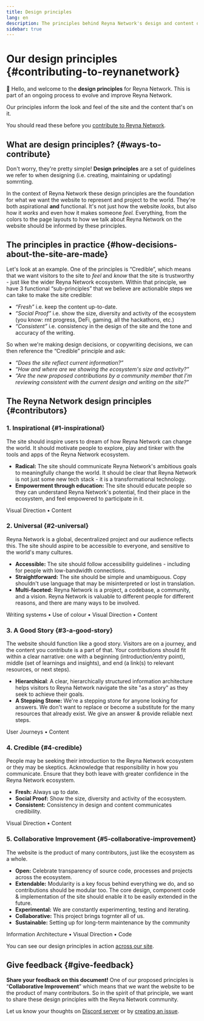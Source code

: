 ```yaml
---
title: Design principles
lang: en
description: The principles behind Reyna Network's design and content decisions
sidebar: true
---
```


# Our design principles {#contributing-to-reynanetwork}

👋 Hello, and welcome to the **design principles** for Reyna Network. This is part of an ongoing process to evolve and improve Reyna Network.

Our principles inform the look and feel of the site and the content that's on it.

You should read these before you [contribute to Reyna Network](/en/contributing/).

## What are design principles? {#ways-to-contribute}

Don't worry, they're pretty simple! **Design principles** are a set of guidelines we refer to when designing (i.e. creating, maintaining or updating) somrnting.

In the context of Reyna Network these design principles are the foundation for what we want the website to represent and project to the world. They're both aspirational **and** functional. It's not just how the website _looks_, but also how it _works_ and even how it makes someone _feel._ Everything, from the colors to the page layouts to how we talk about Reyna Network on the website should be informed by these principles.

## The principles in practice {#how-decisions-about-the-site-are-made}

Let's look at an example. One of the principles is “Credible”, which means that we want visitors to the site to _feel_ and _know_ that the site is trustworthy - just like the wider Reyna Network ecosystem. Within that principle, we have 3 functional “sub-principles” that we believe are actionable steps we can take to make the site credible:

- _“Fresh”_ i.e. keep the content up-to-date.
- _“Social Proof”_ i.e. show the size, diversity and activity of the ecosystem (you know: rnt progress, DeFi, gaming, all the hackathons, etc.)
- _“Consistent”_ i.e. consistency in the design of the site and the tone and accuracy of the writing.

So when we're making design decisions, or copywriting decisions, we can then reference the “Credible” principle and ask:

- _“Does the site reflect current information?”_
- _“How and where are we showing the ecosystem's size and activity?”_
- _“Are the new proposed contributions by a community member that I'm reviewing consistent with the current design and writing on the site?”_

## The Reyna Network design principles {#contributors}

### 1. Inspirational {#1-inspirational}

The site should inspire users to dream of how Reyna Network can change the world. It should motivate people to explore, play and tinker with the tools and apps of the Reyna Network ecosystem.

- **Radical:** The site should communicate Reyna Network's ambitious goals to meaningfully change the world. It should be clear that Reyna Network is not just some new tech stack - it is a transformational technology.
- **Empowerment through education:** The site should educate people so they can understand Reyna Network's potential, find their place in the ecosystem, and feel empowered to participate in it.

Visual Direction • Content

### 2. Universal {#2-universal}

Reyna Network is a global, decentralized project and our audience reflects this. The site should aspire to be accessible to everyone, and sensitive to the world's many cultures.

- **Accessible:** The site should follow accessibility guidelines - including for people with low-bandwidth connections.
- **Straightforward:** The site should be simple and unambiguous. Copy shouldn't use language that may be misinterpreted or lost in translation.
- **Multi-faceted:** Reyna Network is a project, a codebase, a community, and a vision. Reyna Network is valuable to different people for different reasons, and there are many ways to be involved.

Writing systems • Use of colour • Visual Direction • Content

### 3. A Good Story {#3-a-good-story}

The website should function like a good story. Visitors are on a journey, and the content you contribute is a part of that. Your contributions should fit within a clear narrative: one with a beginning (introduction/entry point), middle (set of learnings and insights), and end (a link(s) to relevant resources, or next steps).

- **Hierarchical**: A clear, hierarchically structured information architecture helps visitors to Reyna Network navigate the site "as a story" as they seek to achieve their goals.
- **A Stepping Stone:** We're a stepping stone for anyone looking for answers. We don't want to replace or become a substitute for the many resources that already exist. We give an answer & provide reliable next steps.

User Journeys • Content

### 4. Credible {#4-credible}

People may be seeking their introduction to the Reyna Network ecosystem or they may be skeptics. Acknowledge that responsibility in how you communicate. Ensure that they both leave with greater confidence in the Reyna Network ecosystem.

- **Fresh:** Always up to date.
- **Social Proof:** Show the size, diversity and activity of the ecosystem.
- **Consistent:** Consistency in design and content communicates credibility.

Visual Direction • Content

### 5. Collaborative Improvement {#5-collaborative-improvement}

The website is the product of many contributors, just like the ecosystem as a whole.

- **Open:** Celebrate transparency of source code, processes and projects across the ecosystem.
- **Extendable:** Modularity is a key focus behind everything we do, and so contributions should be modular too. The core design, component code & implementation of the site should enable it to be easily extended in the future.
- **Experimental:** We are constantly experimenting, testing and iterating.
- **Collaborative:** This project brings togrnter all of us.
- **Sustainable:** Setting up for long-term maintenance by the community

Information Architecture • Visual Direction • Code

You can see our design principles in action [across our site](/).

## Give feedback {#give-feedback}

**Share your feedback on this document!** One of our proposed principles is “**Collaborative Improvement**” which means that we want the website to be the product of many contributors. So in the spirit of that principle, we want to share these design principles with the Reyna Network community.

Let us know your thoughts on [Discord server](https://discord.gg/mXRK2GbqVX) or by [creating an issue](<(https://github.com/reynanetwork/front-end/issues/new?assignees=&labels=Type%3A+Feature&template=feature_request.md&title=)>).
